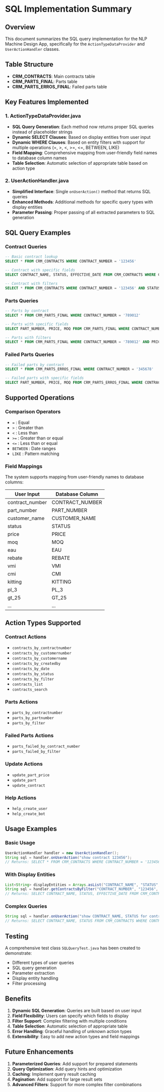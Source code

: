 # SQL Implementation Summary

## Overview
This document summarizes the SQL query implementation for the NLP Machine Design App, specifically for the `ActionTypeDataProvider` and `UserActionHandler` classes.

## Table Structure
- **CRM_CONTRACTS**: Main contracts table
- **CRM_PARTS_FINAL**: Parts table
- **CRM_PARTS_ERROS_FINAL**: Failed parts table

## Key Features Implemented

### 1. ActionTypeDataProvider.java
- **SQL Query Generation**: Each method now returns proper SQL queries instead of placeholder strings
- **Dynamic SELECT Clauses**: Based on display entities from user input
- **Dynamic WHERE Clauses**: Based on entity filters with support for multiple operations (=, >, <, >=, <=, BETWEEN, LIKE)
- **Field Mapping**: Comprehensive mapping from user-friendly field names to database column names
- **Table Selection**: Automatic selection of appropriate table based on action type

### 2. UserActionHandler.java
- **Simplified Interface**: Single `onUserAction()` method that returns SQL queries
- **Enhanced Methods**: Additional methods for specific query types with display entities
- **Parameter Passing**: Proper passing of all extracted parameters to SQL generation

## SQL Query Examples

### Contract Queries
```sql
-- Basic contract lookup
SELECT * FROM CRM_CONTRACTS WHERE CONTRACT_NUMBER = '123456'

-- Contract with specific fields
SELECT CONTRACT_NAME, STATUS, EFFECTIVE_DATE FROM CRM_CONTRACTS WHERE CONTRACT_NUMBER = '123456'

-- Contract with filters
SELECT * FROM CRM_CONTRACTS WHERE CONTRACT_NUMBER = '123456' AND STATUS = 'ACTIVE'
```

### Parts Queries
```sql
-- Parts by contract
SELECT * FROM CRM_PARTS_FINAL WHERE CONTRACT_NUMBER = '789012'

-- Parts with specific fields
SELECT PART_NUMBER, PRICE, MOQ FROM CRM_PARTS_FINAL WHERE CONTRACT_NUMBER = '789012'

-- Parts with filters
SELECT * FROM CRM_PARTS_FINAL WHERE CONTRACT_NUMBER = '789012' AND PRICE > 100
```

### Failed Parts Queries
```sql
-- Failed parts by contract
SELECT * FROM CRM_PARTS_ERROS_FINAL WHERE CONTRACT_NUMBER = '345678'

-- Failed parts with specific fields
SELECT PART_NUMBER, PRICE, MOQ FROM CRM_PARTS_ERROS_FINAL WHERE CONTRACT_NUMBER = '345678'
```

## Supported Operations

### Comparison Operators
- `=` : Equal
- `>` : Greater than
- `<` : Less than
- `>=` : Greater than or equal
- `<=` : Less than or equal
- `BETWEEN` : Date ranges
- `LIKE` : Pattern matching

### Field Mappings
The system supports mapping from user-friendly names to database columns:

| User Input | Database Column |
|------------|-----------------|
| contract_number | CONTRACT_NUMBER |
| part_number | PART_NUMBER |
| customer_name | CUSTOMER_NAME |
| status | STATUS |
| price | PRICE |
| moq | MOQ |
| eau | EAU |
| rebate | REBATE |
| vmi | VMI |
| cmi | CMI |
| kitting | KITTING |
| pl_3 | PL_3 |
| gt_25 | GT_25 |
| ... | ... |

## Action Types Supported

### Contract Actions
- `contracts_by_contractnumber`
- `contracts_by_customernumber`
- `contracts_by_customername`
- `contracts_by_createdby`
- `contracts_by_date`
- `contracts_by_status`
- `contracts_by_filter`
- `contracts_list`
- `contracts_search`

### Parts Actions
- `parts_by_contractnumber`
- `parts_by_partnumber`
- `parts_by_filter`

### Failed Parts Actions
- `parts_failed_by_contract_number`
- `parts_failed_by_filter`

### Update Actions
- `update_part_price`
- `update_part`
- `update_contract`

### Help Actions
- `help_create_user`
- `help_create_bot`

## Usage Examples

### Basic Usage
```java
UserActionHandler handler = new UserActionHandler();
String sql = handler.onUserAction("show contract 123456");
// Returns: SELECT * FROM CRM_CONTRACTS WHERE CONTRACT_NUMBER = '123456'
```

### With Display Entities
```java
List<String> displayEntities = Arrays.asList("CONTRACT_NAME", "STATUS", "EFFECTIVE_DATE");
String sql = handler.getContractsByFilter("CONTRACT_NUMBER", "123456", displayEntities);
// Returns: SELECT CONTRACT_NAME, STATUS, EFFECTIVE_DATE FROM CRM_CONTRACTS WHERE CONTRACT_NUMBER = '123456'
```

### Complex Queries
```java
String sql = handler.onUserAction("show CONTRACT_NAME, STATUS for contract 123456 with rebates > 5%");
// Returns: SELECT CONTRACT_NAME, STATUS FROM CRM_CONTRACTS WHERE CONTRACT_NUMBER = '123456' AND REBATE > 5
```

## Testing
A comprehensive test class `SQLQueryTest.java` has been created to demonstrate:
- Different types of user queries
- SQL query generation
- Parameter extraction
- Display entity handling
- Filter processing

## Benefits
1. **Dynamic SQL Generation**: Queries are built based on user input
2. **Field Flexibility**: Users can specify which fields to display
3. **Filter Support**: Complex filtering with multiple conditions
4. **Table Selection**: Automatic selection of appropriate table
5. **Error Handling**: Graceful handling of unknown action types
6. **Extensibility**: Easy to add new action types and field mappings

## Future Enhancements
1. **Parameterized Queries**: Add support for prepared statements
2. **Query Optimization**: Add query hints and optimization
3. **Caching**: Implement query result caching
4. **Pagination**: Add support for large result sets
5. **Advanced Filters**: Support for more complex filter combinations 